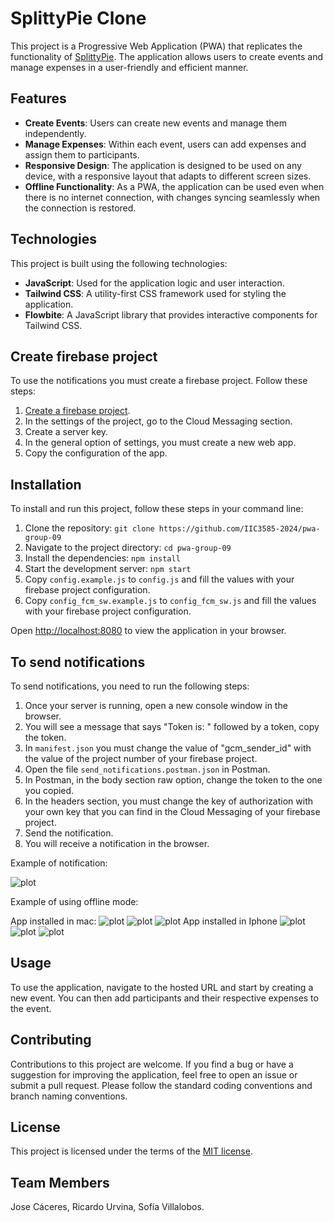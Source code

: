 # SplittyPie Clone

This project is a Progressive Web Application (PWA) that replicates the functionality
of [SplittyPie](https://splittypie.com). The application allows users to create events and manage expenses in a
user-friendly and efficient manner.

## Features

- **Create Events**: Users can create new events and manage them independently.
- **Manage Expenses**: Within each event, users can add expenses and assign them to participants.
- **Responsive Design**: The application is designed to be used on any device, with a responsive layout that adapts to
  different screen sizes.
- **Offline Functionality**: As a PWA, the application can be used even when there is no internet connection, with
  changes syncing seamlessly when the connection is restored.

## Technologies

This project is built using the following technologies:

- **JavaScript**: Used for the application logic and user interaction.
- **Tailwind CSS**: A utility-first CSS framework used for styling the application.
- **Flowbite**: A JavaScript library that provides interactive components for Tailwind CSS.

## Create firebase project

To use the notifications you must create a firebase project. Follow these steps:

1. [Create a firebase project](https://firebase.google.com/docs/web/setup#prerequisites).
2. In the settings of the project, go to the Cloud Messaging section.
3. Create a server key.
4. In the general option of settings, you must create a new web app.
5. Copy the configuration of the app.

## Installation

To install and run this project, follow these steps in your command line:

1. Clone the repository: `git clone https://github.com/IIC3585-2024/pwa-group-09`
2. Navigate to the project directory: `cd pwa-group-09`
3. Install the dependencies: `npm install`
4. Start the development server: `npm start`
5. Copy `config.example.js` to `config.js` and fill the values with your firebase project configuration.
6. Copy `config_fcm_sw.example.js` to `config_fcm_sw.js` and fill the values with your firebase project configuration.

Open [http://localhost:8080](http://localhost:8080) to view the application in your browser.

## To send notifications

To send notifications, you need to run the following steps:

1. Once your server is running, open a new console window in the browser.
2. You will see a message that says "Token is: " followed by a token, copy the token.
3. In `manifest.json` you must change the value of "gcm_sender_id" with the value of the project number of your firebase
   project.
4. Open the file `send_notifications.postman.json` in Postman.
5. In Postman, in the body section raw option, change the token to the one you copied.
6. In the headers section, you must change the key of authorization with your own key that you can find in the Cloud
   Messaging of your firebase project.
7. Send the notification.
8. You will receive a notification in the browser.

Example of notification:

![plot](./public/images/notification.png)

Example of using offline mode:

App installed in mac:
![plot](./public/images/app_installed_in_mac.png)
![plot](./public/images/app_installed.png)
![plot](./public/images/offline.png)
App installed in Iphone
![plot](./public/images/app_installed_in_iphone.PNG)
![plot](./public/images/pwa_iphone.PNG)
![plot](./public/images/pwa_iphone_2.PNG)

## Usage

To use the application, navigate to the hosted URL and start by creating a new event. You can then add participants and
their respective expenses to the event.

## Contributing

Contributions to this project are welcome. If you find a bug or have a suggestion for improving the application, feel
free to open an issue or submit a pull request. Please follow the standard coding conventions and branch naming conventions.


## License

This project is licensed under the terms of the [MIT license](https://opensource.org/licenses/MIT).

## Team Members

Jose Cáceres, Ricardo Urvina, Sofía Villalobos.